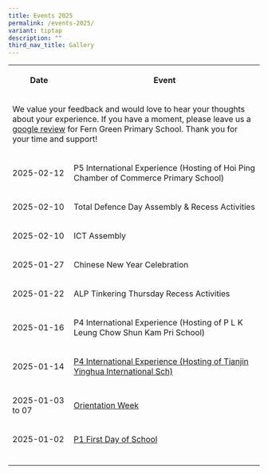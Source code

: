 ```yaml
---
title: Events 2025
permalink: /events-2025/
variant: tiptap
description: ""
third_nav_title: Gallery
---
```

<table style="minWidth: 50px">
<colgroup>
<col>
<col>
</colgroup>
<tbody>
<tr>
<th rowspan="1" colspan="1">
<p>Date</p>
</th>
<th rowspan="1" colspan="1">
<p>Event</p>
</th>
</tr>
<tr>
<td rowspan="1" colspan="2">
<p>We value your feedback and would love to hear your thoughts about your
experience. If you have a moment, please leave us a <a href="https://go.gov.sg/fgps-google-reviews" rel="noopener nofollow" target="_blank">google review</a> for Fern
Green Primary School. Thank you for your time and support!</p>
</td>
</tr>
<tr>
<td rowspan="1" colspan="1">
<p>2025-02-12</p>
</td>
<td rowspan="1" colspan="1">
<p>P5 International Experience (Hosting of Hoi Ping Chamber of Commerce Primary
School)</p>
</td>
</tr>
<tr>
<td rowspan="1" colspan="1">
<p>2025-02-10</p>
</td>
<td rowspan="1" colspan="1">
<p>Total Defence Day Assembly &amp; Recess Activities</p>
</td>
</tr>
<tr>
<td rowspan="1" colspan="1">
<p>2025-02-10</p>
</td>
<td rowspan="1" colspan="1">
<p>ICT Assembly</p>
</td>
</tr>
<tr>
<td rowspan="1" colspan="1">
<p>2025-01-27</p>
</td>
<td rowspan="1" colspan="1">
<p>Chinese New Year Celebration</p>
</td>
</tr>
<tr>
<td rowspan="1" colspan="1">
<p>2025-01-22</p>
</td>
<td rowspan="1" colspan="1">
<p>ALP Tinkering Thursday Recess Activities</p>
</td>
</tr>
<tr>
<td rowspan="1" colspan="1">
<p>2025-01-16</p>
</td>
<td rowspan="1" colspan="1">
<p>P4 International Experience (Hosting of P L K Leung Chow Shun Kam Pri
School)</p>
</td>
</tr>
<tr>
<td rowspan="1" colspan="1">
<p>2025-01-14</p>
</td>
<td rowspan="1" colspan="1">
<p><a href="https://photos.app.goo.gl/xFFymBJGGPa3rTTx9" rel="noopener nofollow" target="_blank">P4 International Experience (Hosting of Tianjin Yinghua International Sch)</a>
</p>
</td>
</tr>
<tr>
<td rowspan="1" colspan="1">
<p>2025-01-03 to 07</p>
</td>
<td rowspan="1" colspan="1">
<p><a href="https://photos.app.goo.gl/exCuwFTsQFNmpG9T8" rel="noopener nofollow" target="_blank">Orientation Week</a>
</p>
</td>
</tr>
<tr>
<td rowspan="1" colspan="1">
<p>2025-01-02</p>
</td>
<td rowspan="1" colspan="1">
<p><a href="https://photos.app.goo.gl/FdaR6U3Zj8xHAE5aA" rel="noopener nofollow" target="_blank">P1 First Day of School</a>
</p>
</td>
</tr>
<tr>
<td rowspan="1" colspan="1">
<p></p>
</td>
<td rowspan="1" colspan="1">
<p></p>
</td>
</tr>
</tbody>
</table>
<p></p>
<p></p>